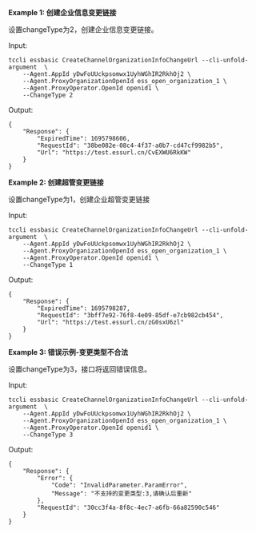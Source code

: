 **Example 1: 创建企业信息变更链接**

设置changeType为2，创建企业信息变更链接。

Input: 

```
tccli essbasic CreateChannelOrganizationInfoChangeUrl --cli-unfold-argument  \
    --Agent.AppId yDwFoUUckpsomwx1UyhWGhIR2RkhOj2 \
    --Agent.ProxyOrganizationOpenId ess_open_organization_1 \
    --Agent.ProxyOperator.OpenId openid1 \
    --ChangeType 2
```

Output: 
```
{
    "Response": {
        "ExpiredTime": 1695798606,
        "RequestId": "38be082e-08c4-4f37-a0b7-cd47cf9982b5",
        "Url": "https://test.essurl.cn/CvEXWU6RkKW"
    }
}
```

**Example 2: 创建超管变更链接**

设置changeType为1，创建企业超管变更链接

Input: 

```
tccli essbasic CreateChannelOrganizationInfoChangeUrl --cli-unfold-argument  \
    --Agent.AppId yDwFoUUckpsomwx1UyhWGhIR2RkhOj2 \
    --Agent.ProxyOrganizationOpenId ess_open_organization_1 \
    --Agent.ProxyOperator.OpenId openid1 \
    --ChangeType 1
```

Output: 
```
{
    "Response": {
        "ExpiredTime": 1695798287,
        "RequestId": "3bff7e92-76f8-4e09-85df-e7cb982cb454",
        "Url": "https://test.essurl.cn/zG0sxU6zl"
    }
}
```

**Example 3: 错误示例-变更类型不合法**

设置changeType为3，接口将返回错误信息。

Input: 

```
tccli essbasic CreateChannelOrganizationInfoChangeUrl --cli-unfold-argument  \
    --Agent.AppId yDwFoUUckpsomwx1UyhWGhIR2RkhOj2 \
    --Agent.ProxyOrganizationOpenId ess_open_organization_1 \
    --Agent.ProxyOperator.OpenId openid1 \
    --ChangeType 3
```

Output: 
```
{
    "Response": {
        "Error": {
            "Code": "InvalidParameter.ParamError",
            "Message": "不支持的变更类型:3,请确认后重新"
        },
        "RequestId": "30cc3f4a-8f8c-4ec7-a6fb-66a82590c546"
    }
}
```


